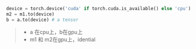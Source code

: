 ```python
device = torch.device('cuda' if torch.cuda.is_available() else 'cpu')
m2 = m1.to(device)
b = a.to(device) # a tensor
```

>- a 在cpu上，b在gpu上
>- m1 和 m2在gpu上，idential
